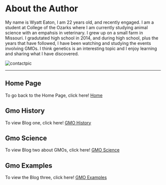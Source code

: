 # About the Author
My name is Wyatt Eaton, I am 22 years old, and recently engaged. 
I am a student at College of the Ozarks where I am currently studying animal science with an empahsis in veterinary. I grew up on a small farm in Missouri. I gradutated high school in 2014, and during high school, plus the years that have followed, I have been watching and studying the events involving GMOs. I think genetics is an interesting topic and I enjoy learning and sharing what I have discovered.

![contactpic](https://user-images.githubusercontent.com/43043543/47829401-4f77a580-dd55-11e8-8269-cda2d60f6e11.JPG)

---

## Home Page

To go back to the Home Page, click here! [Home](https://wdeaton.github.io/GMO-Introduction/)

## Gmo History

To view Blog one, click here! [GMO History](https://wdeaton.github.io/Gmos-Blog/)

## Gmo Science

To view Blog two about GMOs, click here! [GMO Science](https://wdeaton.github.io/Gmos-Blog-Science/)

## Gmo Examples

To view the Blog three, click here! [GMO Examples](https://wdeaton.github.io/GMOExamples/)
